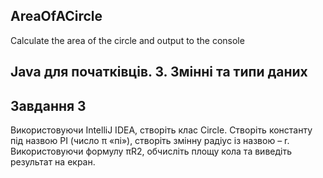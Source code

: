 ## AreaOfACircle
Сalculate the area of the circle and output to the console
## Java для початківців. 3. Змінні та типи даних

## Завдання 3
Використовуючи IntelliJ IDEA, створіть клас Circle. Створіть константу під назвою PI (число π «пі»), створіть змінну радіус із назвою – r. Використовуючи формулу πR2, обчисліть площу кола та виведіть результат на екран. 
